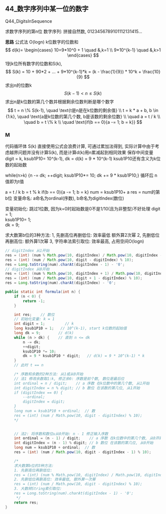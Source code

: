 ## 44_数字序列中某一位的数字
Q44_DigitsInSequence

求数字序列的第n位
数字序列: 拼接自然数, 0123456789101112131415…

**思路**
公式法	O(logn)
k位数字的位数和
$$
d(k)=
\begin{cases}
10=9*10^0 + 1	\quad &,k=1
\\ 9*10^{k-1}	\quad &,k>1
\end{cases}
$$
1到k位所有数字的位数和S(k),
$$
S(k) = 10 + 90*2 + ... + 9*10^{k-1}*k 
	= (k - \frac{1}{9}) * 10^k + \frac{10}{9}
$$
求出n的位数k
$$
S(k-1) < n \le S(k)
$$
求出n是k位数的第几个数并根据剩余位数判断是哪个数字
$$
t = n \% S(k-1), \quad \text{t是n是在k位数的剩余值}
\\ t = k * a + b, b \in {1:k}, \quad \text{a是k位数的第几个数, b是该数的剩余位数}
\\ \quad a = t / k
\\ \quad b = t \% k
\\ \quad \text{if(b == 0){a -= 1; b = k}}
$$

### M
代码循环体
S(k) 直接使用公式会浪费计算, 可通过累加法得到, 
实际计算中由于考虑越界问题并没有计算S(k), 而是计算d(k)用n累减起到相同效果
保存中间变量 digit = k, ksub1P10= 10^(k-1), dk = d(k) = 9 * 10^(k-1)
	ksub1P10还有含义为k位数的起始数

while(n>k) {n -= dk; ++digit;  ksub1P10*= 10; dk += 9 * ksub1P10;}
循环后 n值即为t值

a = t / k
b = t % k
if(b == 0){a -= 1; b = k}
num = ksub1P10+ a
res = num的第b位
变量命名: a命名为ordinal(序数), b命名为digitIndex(数位)

变量初始化: 跳过1位数, 因为k=0时起始数是0不是1/10(且为非整型)不好处理
digit = 1;  
ksub1P10= 1;   
dk = 9;   

求大数第b位的3种方法:
1, 先删高位再删低位: 效率最低 额外算2次幂
2, 先删低位再删高位: 额外算1次幂
3, 字符串法索引取位: 效率最高, 占用空间O(logn)

```java
// digitIndex 从1开始
res = (int) (num % Math.pow(10, digitIndex) / Math.pow(10, digitIndex - 1));
res = (int) (num / Math.pow(10, digit - digitIndex) % 10);
res = Long.toString(num).charAt(digitIndex - 1) - '0';
// digitIndex 从0开始
res = (int) (num % Math.pow(10, digitIndex + 1) / Math.pow(10, digitIndex));
res = (int) (num / Math.pow(10, digit + 1 - digitIndex) % 10);
res = Long.toString(num).charAt(digitIndex) - '0';
```
```JAVA
public static int formula(int n) {
    if (n < 0) {
        return -1;
    }

    int res;    // 数位
    // 初始化变量: k = 1
    int digit = 1;         // k
    long ksub1P10 = 1;   // 10^(k-1), start k位数的起始值
    long dk = 9;        // d(k)
    while (n > dk) {    // 直到 n <= dk
        n -= dk;
        ++digit;
        ksub1P10 *= 10;
        dk = 9 * ksub1P10 * digit;   // d(k) = 9 * 10^(k-1) * k
    }
    // 此时 t == n

    /* 序数和余数的2种方法: 从1或从0开始
    // 法1 修改余数取1:k, 修正余0: 序数是前个数, 数位是最后位
    int ordinal = n / digit;    // a 序数 在k位数中的第几个数, 从1开始
    int digitIndex = n % digit; // b 数位 在该数的第几位, 从1开始
    if (digitIndex == 0) {
        --ordinal;
        digitIndex = digit;
    }
    long num = ksub1P10 + ordinal;  // 数
    res = (int) (num / Math.pow(10, digit - digitIndex) % 10);
    */

    
    // 法2: 将序数和数位u从0开始: n - 1 修正输入序数
    int ordinal = (n - 1) / digit;    // a 序数 在k位数中的第几个数, 从0开始
    int digitIndex = (n - 1) % digit; // b 数位 在该数的第几位, 从0开始
    long num = ksub1P10 + ordinal;  // 数
    res = (int) (num / Math.pow(10, digit - digitIndex - 1) % 10);

    /*
    求大数第b位的3种方法:
    1. 先删高位再删低位:
    res = (int) (num % Math.pow(10, digitIndex) / Math.pow(10, digitIndex - 1));
    2. 先删低位再删高位: 效率最低, 额外算一次幂
    res = (int) (num / Math.pow(10, digit - digitIndex) % 10);
    3. 大数转String索引取位:
    res = Long.toString(num).charAt(digitIndex - 1) - '0';
     */
    return res;
}
```